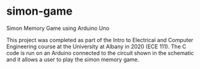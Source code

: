 # simon-game
Simon Memory Game using Arduino Uno

This project was completed as part of the Intro to Electrical and Computer Engineering course at the University at Albany in 2020 (ECE 111). The C code is run on an Arduino connected to the circuit shown in the schematic and it allows a user to play the simon memory game.
